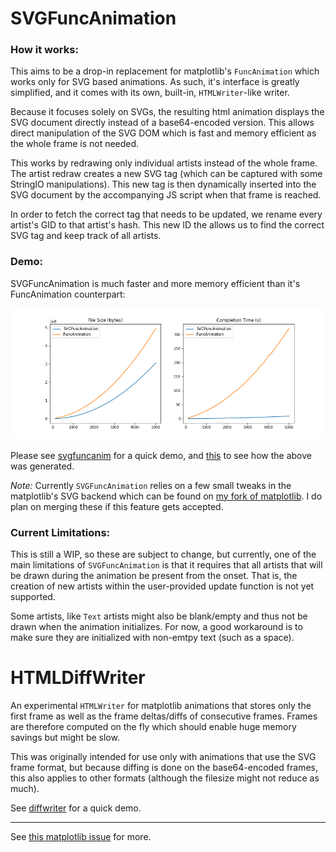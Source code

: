 # SVGFuncAnimation

### How it works:

This aims to be a drop-in replacement for matplotlib's `FuncAnimation` which works only for SVG based animations. As such,
it's interface is greatly simplified, and it comes with its own, built-in, `HTMLWriter`-like writer. 

Because it focuses solely on SVGs, the resulting html animation displays the SVG document directly instead of a 
base64-encoded version. This allows direct manipulation of the SVG DOM which is fast and memory efficient as the whole 
frame is not needed.

This works by redrawing only individual artists instead of the whole frame. The artist redraw creates a new SVG tag 
(which can be captured with some StringIO manipulations). This new tag is then dynamically inserted into the SVG document
by the accompanying JS script when that frame is reached. 

In order to fetch the correct tag that needs to be updated, we rename every artist's GID to that artist's hash. 
This new ID the allows us to find the correct SVG tag and keep track of all artists. 

### Demo:

SVGFuncAnimation is much faster and more memory efficient than it's FuncAnimation counterpart:

![benchmark picture](svgfuncanim_benchmark.png)

Please see [svgfuncanim](svgfuncanim.ipynb) for a quick demo, and [this](svgfuncanim_benchmark.ipynb) to see 
how the above was generated.

_*Note:*_ Currently `SVGFuncAnimation` relies on a few small tweaks in the matplotlib's SVG backend which can be found 
on [my fork of matplotlib](https://github.com/jungerm2/matplotlib). I do plan on merging these if this feature gets 
accepted.

### Current Limitations:

This is still a WIP, so these are subject to change, but currently, one of the main limitations of `SVGFuncAnimation` is 
that it requires that all artists that will be drawn during the animation be present from the onset. That is, the creation 
of new artists within the user-provided update function is not yet supported.

Some artists, like `Text` artists might also be blank/empty and thus not be drawn when the animation initializes. For now, 
a good workaround is to make sure they are initialized with non-emtpy text (such as a space).

# HTMLDiffWriter

An experimental `HTMLWriter` for matplotlib animations that stores only the first frame as well as the frame 
deltas/diffs of consecutive frames. Frames are therefore computed on the fly which should enable huge memory savings 
but might be slow. 

This was originally intended for use only with animations that use the SVG frame format, but because diffing is done 
on the base64-encoded frames, this also applies to other formats (although the filesize might not reduce as much).

See [diffwriter](diffwriter.ipynb) for a quick demo.

---

See [this matplotlib issue](https://github.com/matplotlib/matplotlib/issues/19694) for more.

